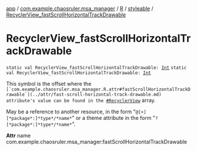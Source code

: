 [app](../../../index.md) / [com.example.chaosruler.msa_manager](../../index.md) / [R](../index.md) / [styleable](index.md) / [RecyclerView_fastScrollHorizontalTrackDrawable](.)

# RecyclerView_fastScrollHorizontalTrackDrawable

`static val RecyclerView_fastScrollHorizontalTrackDrawable: `[`Int`](https://kotlinlang.org/api/latest/jvm/stdlib/kotlin/-int/index.html)
`static val RecyclerView_fastScrollHorizontalTrackDrawable: `[`Int`](https://kotlinlang.org/api/latest/jvm/stdlib/kotlin/-int/index.html)

This symbol is the offset where the ``[`com.example.chaosruler.msa_manager.R.attr#fastScrollHorizontalTrackDrawable`](../attr/fast-scroll-horizontal-track-drawable.md) attribute's value can be found in the ``[`#RecyclerView`](-recycler-view.md) array.

May be a reference to another resource, in the form "`@[+][*package*:]*type*/*name*`" or a theme attribute in the form "`?[*package*:]*type*/*name*`".

**Attr**
name com.example.chaosruler.msa_manager:fastScrollHorizontalTrackDrawable


